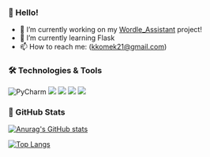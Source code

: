 ### 👋 Hello!

- 🔭 I’m currently working on my [Wordle_Assistant](https://github.com/krystianpietryka/Wordle_Assistant) project! 
- 🌱 I’m currently learning Flask
- 📫 How to reach me: (kkomek21@gmail.com)

### 🛠️ Technologies & Tools
![PyCharm](https://img.shields.io/badge/IDE-pycharm-informational?style=flat&logo=pycharm&logoColor=white&color=2bbc8a&labelcolor=black)
![](https://img.shields.io/badge/Code-Python-informational?style=flat&logo=python&logoColor=white&color=2bbc8a) 
![](https://img.shields.io/badge/OS-Linux-informational?style=flat&logo=linux&logoColor=white&color=2bbc8a)
![](https://img.shields.io/badge/Shell-Bash-informational?style=flat&logo=gnu-bash&logoColor=white&color=2bbc8a)
![](https://img.shields.io/badge/Code-C-2bbc8a)


### 📜 GitHub Stats
[![Anurag's GitHub stats](https://github-readme-stats.vercel.app/api?username=krystianpietryka&theme=vue-dark&count_private=true&show_icons=true&hide_title=true)](https://github.com/anuraghazra/github-readme-stats)

[![Top Langs](https://github-readme-stats.vercel.app/api/top-langs/?username=krystianpietryka&theme=vue-dark&layout=compact&hide_title=true)](https://github.com/anuraghazra/github-readme-stats)
